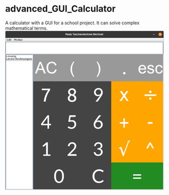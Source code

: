 # advanced_GUI_Calculator
A calculator with a GUI for a school project. It can solve complex mathematical terms.
![alt text](https://github.com/PaulProjects/advanced_GUI_Calculator/blob/main]/Pictures/BasicMode.png?raw=true)

